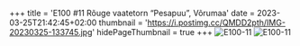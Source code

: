 +++
title = 'E100 #11 Rõuge vaatetorn “Pesapuu”, Võrumaa'
date = 2023-03-25T21:42:45+02:00
thumbnail = 'https://i.postimg.cc/QMDD2pth/IMG-20230325-133745.jpg'
hidePageThumbnail = true
+++
![E100-11](https://i.postimg.cc/QMDD2pth/IMG-20230325-133745.jpg)
![E100-11](https://i.postimg.cc/9QZVgxcL/IMG-20230325-134329.jpg)